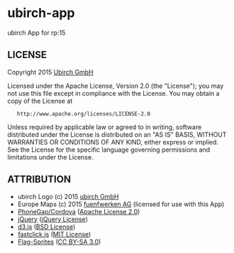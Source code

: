 # ubirch-app
ubirch App for rp:15

LICENSE
-------

Copyright 2015 [Ubirch GmbH](http://www.ubirch.com)

   Licensed under the Apache License, Version 2.0 (the "License");
   you may not use this file except in compliance with the License.
   You may obtain a copy of the License at

       http://www.apache.org/licenses/LICENSE-2.0

   Unless required by applicable law or agreed to in writing, software
   distributed under the License is distributed on an "AS IS" BASIS,
   WITHOUT WARRANTIES OR CONDITIONS OF ANY KIND, either express or implied.
   See the License for the specific language governing permissions and
   limitations under the License.

ATTRIBUTION
-----------

* ubirch Logo (c) 2015 [ubirch GmbH](http://www.ubirch.com)
* Europe Maps (c) 2015 [fuenfwerken AG](http://fuenfwerken.com) (licensed for use with this App)
* [PhoneGap/Cordova](http://phonegap.com/) ([Apache License 2.0](http://phonegap.com/about/license/))
* [jQuery](http://jquery.com) ([jQuery License](jquery.org/license))
* [d3.js](d3js.org) ([BSD License](https://github.com/mbostock/d3/blob/master/LICENSE))
* [fastclick.js](https://github.com/ftlabs/fastclick) ([MIT License](https://github.com/ftlabs/fastclick/blob/master/LICENSE))
* [Flag-Sprites](https://www.flag-sprites.com/de_DE/) ([CC BY-SA 3.0](https://creativecommons.org/licenses/by-sa/3.0/deed.en_US))
